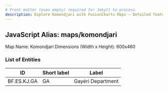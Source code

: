 ```yaml
---
# Front matter (even empty) required for Jekyll to process
description: Explore Komondjari with FusionCharts Maps – Detailed features for seamless integration. Try now & enhance your data visualization today! 
---
```


## JavaScript Alias: maps/komondjari

Map Name: Komondjari
Dimensions (Width x Height): 600x460

### List of Entities

ID | Short label | Label
---|---|---|
BF.ES.KJ.GA|GA|Gayéri Department
